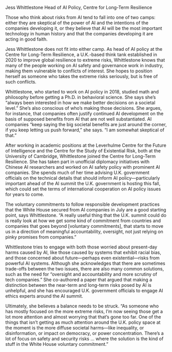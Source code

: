 Jess Whittlestone
Head of AI Policy, Centre for Long-Term Resilience

Those who think about risks from AI tend to fall into one of two camps: either they are skeptical of the power of AI and the intentions of the companies developing it, or they believe that AI will be the most important technology in human history and that the companies developing it are acting in good faith.

Jess Whittlestone does not fit into either camp. As head of AI policy at the Centre for Long-Term Resilience, a U.K.-based think tank established in 2020 to improve global resilience to extreme risks, Whittlestone knows that many of the people working on AI safety and governance work in industry, making them vulnerable to conflicts of interest. She hopes to position herself as someone who takes the extreme risks seriously, but is free of such conflicts.

Whittlestone, who started to work on AI policy in 2018, studied math and philosophy before getting a Ph.D. in behavioral science. She says she’s “always been interested in how we make better decisions on a societal level.” She’s also conscious of who’s making those decisions. She argues, for instance, that companies often justify continued AI development on the basis of supposed benefits from AI that are not well substantiated. AI companies “keep saying the big societal benefits are just around the corner, if you keep letting us push forward,” she says. “I am somewhat skeptical of that.”

After working in academic positions at the Leverhulme Centre for the Future of Intelligence and the Centre for the Study of Existential Risk, both at the University of Cambridge, Whittlestone joined the Centre for Long-Term Resilience. She has taken part in unofficial diplomacy initiatives with Chinese AI researchers and worked on AI safety policy with prominent AI companies. She spends much of her time advising U.K. government officials on the technical details that should inform AI policy—particularly important ahead of the AI summit the U.K. government is hosting this fall, which could set the terms of international cooperation on AI policy issues for years to come.

The voluntary commitments to follow responsible development practices that the White House secured from AI companies in July are a good starting point, says Whittlestone. “A really useful thing that the U.K. summit could do is really look at how we get some kind of commitment from countries and companies that goes beyond [voluntary commitments], that starts to move us in a direction of meaningful accountability, oversight, not just relying on pinky promises from companies.”

Whittlestone tries to engage with both those worried about present-day harms caused by AI, like those caused by systems that exhibit racial bias, and those concerned about future—perhaps even existential—risks from powerful AI systems. Although she acknowledges that there are sometimes trade-offs between the two issues, there are also many common solutions, such as the need for “oversight and accountability and more scrutiny of tech companies.” She co-authored a paper that argued that making a distinction between the near-term and long-term risks posed by AI is unhelpful, and she has encouraged U.K. government officials to engage AI ethics experts around the AI summit.

Ultimately, she believes a balance needs to be struck. “As someone who has mostly focused on the more extreme risks, I’m now seeing those get a lot more attention and almost worrying that that’s gone too far. One of the things that isn’t getting as much attention around the U.K. policy space at the moment is the more diffuse societal harms—like inequality, or disinformation, or impact on democracy, or power concentration. There’s a lot of focus on safety and security risks … where the solution is the kind of stuff in the White House voluntary commitment.”
